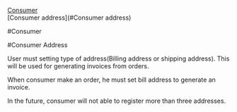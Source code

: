 [Consumer](#Consumer)  
[Consumer address](#Consumer address)  

#Consumer

#Consumer Address

User must setting type of address(Billing address or shipping address). This will be used for
generating invoices from orders. 

When consumer make an order, he must set bill address to generate an invoice.

In the future, consumer will not able to register more than three addresses.